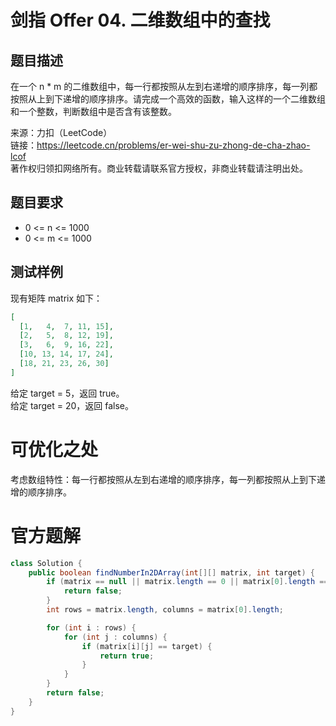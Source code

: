 # 剑指 Offer 04. 二维数组中的查找
## 题目描述
在一个 n * m 的二维数组中，每一行都按照从左到右递增的顺序排序，每一列都按照从上到下递增的顺序排序。请完成一个高效的函数，输入这样的一个二维数组和一个整数，判断数组中是否含有该整数。<br />

来源：力扣（LeetCode）<br />
链接：https://leetcode.cn/problems/er-wei-shu-zu-zhong-de-cha-zhao-lcof <br />
著作权归领扣网络所有。商业转载请联系官方授权，非商业转载请注明出处。
## 题目要求
- 0 <= n <= 1000
- 0 <= m <= 1000
## 测试样例
现有矩阵 matrix 如下：<br />
```json
[
  [1,   4,  7, 11, 15],
  [2,   5,  8, 12, 19],
  [3,   6,  9, 16, 22],
  [10, 13, 14, 17, 24],
  [18, 21, 23, 26, 30]
]
```
给定 target = 5，返回 true。<br />
给定 target = 20，返回 false。<br />
# 可优化之处
考虑数组特性：每一行都按照从左到右递增的顺序排序，每一列都按照从上到下递增的顺序排序。
# 官方题解
```java
class Solution {
    public boolean findNumberIn2DArray(int[][] matrix, int target) {
        if (matrix == null || matrix.length == 0 || matrix[0].length == 0) {
            return false;
        }
        int rows = matrix.length, columns = matrix[0].length;

        for (int i : rows) {
            for (int j : columns) {
                if (matrix[i][j] == target) {
                    return true;
                }
            }
        }
        return false;
    }
}
```